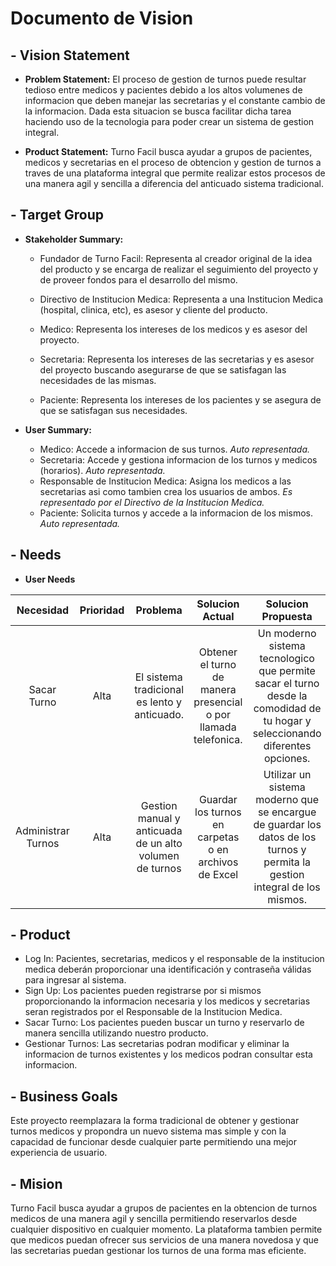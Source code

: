 # Documento de Vision

##  - Vision Statement
- **Problem Statement:**
El proceso de gestion de turnos puede resultar tedioso entre medicos y pacientes debido a los altos volumenes de informacion que deben manejar las secretarias y el constante cambio de la informacion. Dada esta situacion se busca facilitar dicha tarea haciendo uso de la tecnologia para poder crear un sistema de gestion integral.

- **Product Statement:**
Turno Facil busca ayudar a grupos de pacientes, medicos y secretarias en el proceso de obtencion y gestion de turnos a traves de una plataforma integral que permite realizar estos procesos de una manera agil y sencilla a diferencia del anticuado sistema tradicional.

##  - Target Group
- **Stakeholder Summary:**

    - Fundador de Turno Facil: Representa al creador original de la idea del producto y se encarga de realizar el seguimiento del proyecto y de proveer fondos para el desarrollo del mismo.

    - Directivo de Institucion Medica: Representa a una Institucion Medica (hospital, clinica, etc), es asesor y cliente del producto.

    - Medico: Representa los intereses de los medicos y es asesor del proyecto.

    - Secretaria: Representa los intereses de las secretarias y es asesor del proyecto buscando asegurarse de que se satisfagan las necesidades de las mismas.

    - Paciente: Representa los intereses de los pacientes y se asegura de que se satisfagan sus necesidades.

- **User Summary:**
    - Medico: Accede a informacion de sus turnos. *Auto representada.*  
    - Secretaria: Accede y gestiona informacion de los turnos y medicos (horarios). *Auto representada.*
    - Responsable de Institucion Medica: Asigna los medicos a las secretarias asi como tambien crea los usuarios de ambos. *Es representado por el Directivo de la Institucion Medica.*
    - Paciente: Solicita turnos y accede a la informacion de los mismos. *Auto representada.*

## - Needs
- **User Needs**

| Necesidad  |  Prioridad | Problema  |  Solucion Actual | Solucion Propuesta  |
|:-:|:-:|:-:|:-:|:-:|
| Sacar Turno  |  Alta | El sistema tradicional es lento y anticuado.  | Obtener el turno de manera presencial o por llamada telefonica.  |  Un moderno sistema tecnologico que permite sacar el turno desde la comodidad de tu hogar y seleccionando diferentes opciones. |
| Administrar Turnos  | Alta  | Gestion manual y anticuada de un alto volumen de turnos  | Guardar los turnos en carpetas o en archivos de Excel  | Utilizar un sistema moderno que se encargue de guardar los datos de los turnos y permita la gestion integral de los mismos. |

## - Product
- Log In: Pacientes, secretarias, medicos y el responsable de la institucion medica deberán proporcionar una identificación y contraseña válidas para ingresar al sistema.
- Sign Up: Los pacientes pueden registrarse por si mismos proporcionando la informacion necesaria y los medicos y secretarias seran registrados por el Responsable de la Institucion Medica.
- Sacar Turno: Los pacientes pueden buscar un turno y reservarlo de manera sencilla utilizando nuestro producto.
- Gestionar Turnos: Las secretarias podran modificar y eliminar la informacion de turnos existentes y los medicos podran consultar esta informacion.

## - Business Goals
Este proyecto reemplazara la forma tradicional de obtener y gestionar turnos medicos y propondra un nuevo sistema mas simple y con la capacidad de funcionar desde cualquier parte permitiendo una mejor experiencia de usuario.

## - Mision
Turno Facil busca ayudar a grupos de pacientes en la obtencion de turnos medicos de una manera agil y sencilla permitiendo reservarlos desde cualquier dispositivo en cualquier momento. La plataforma tambien permite que medicos puedan ofrecer sus servicios de una manera novedosa y que las secretarias puedan gestionar los turnos de una forma mas eficiente.